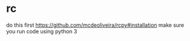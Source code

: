 # rc

do this first https://github.com/mcdeoliveira/rcpy#installation
make sure you run code using python 3
